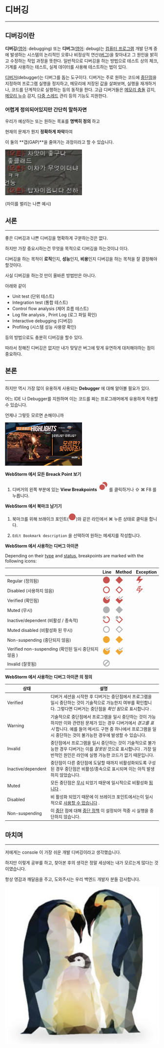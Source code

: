 # 디버깅

---



## 디버깅이란

**디버깅**([영어](https://ko.wikipedia.org/wiki/영어): debugging) 또는 **디버그**([영어](https://ko.wikipedia.org/wiki/영어): debug)는 [컴퓨터 프로그램](https://ko.wikipedia.org/wiki/컴퓨터_프로그램) 개발 단계 중에 발생하는 시스템의 논리적인 오류나 비정상적 연산([버그](https://ko.wikipedia.org/wiki/소프트웨어_버그))을 찾아내고 그 원인을 밝히고 수정하는 작업 과정을 뜻한다. 일반적으로 디버깅을 하는 방법으로 테스트 상의 체크, 기계를 사용하는 테스트, 실제 데이터를 사용해 테스트하는 법이 있다.

[디버거](https://ko.wikipedia.org/wiki/디버거)(debugger)는 디버그를 돕는 도구이다. 디버거는 주로 원하는 코드에 [중단점](https://ko.wikipedia.org/wiki/중단점)을 지정하여 프로그램 실행을 정지하고, 메모리에 저장된 값을 살펴보며, 실행을 재개하거나, 코드를 단계적으로 실행하는 등의 동작을 한다. 고급 디버거들은 [메모리 충돌](https://ko.wikipedia.org/w/index.php?title=메모리_충돌&action=edit&redlink=1) 감지, [메모리 누수](https://ko.wikipedia.org/wiki/메모리_누수) 감지, [다중 스레드](https://ko.wikipedia.org/wiki/다중_스레드) 관리 등의 기능도 지원한다.



### 어렵게 정의되어있지만 간단히 말하자면

우리가 예상하는 또는 원하는 목표를 **명백히 정의** 하고

현재의 문제가 뭔지 **정확하게 파악**하여 

이 둘의 **갭(GAP)**을 줄여가는 과정이라고 할 수 있습니다.

<img src="./Debug.assets/image-20211024115821955.png" style="max-height:50%; max-width:50%;"> 

(차이를 벌리는 나쁜 예시)





## 서론

---

좋은 디버깅과 나쁜 디버깅을 명확하게 구분하는것은 없다.

하지만 가장 중요시하는건 무엇을 목적으로 디버깅을 하는것이냐 이다.

디버깅을 하는 목적이 **로직**인지, **성능**인지, **비용**인지 디버깅을 하는 목적을 잘 결정해야 할것이다.



사실 디버깅을 하는것 만이 올바른 방법만은 아니다.

아래와 같이 

- Unit test (단위 테스트)
- Integration test (통합 테스트)
- Control flow analysis (제어 흐름 테스트)
- Log file analysis , Print Log (로그 파일 확인)
- Interactive debugging (디버깅)
- Profiling (시스템 성능 사용량 확인)

등의 방법으로도 충분히 디버깅을 할수 있다.



따라서 정해진 디버깅은 없지만 내가 맞닿은 버그에 맞게 유연하게 대처해야하는 점이 중요하다.





## 본론

---

하지만 역시 가장 많이 유용하게 사용되는 **Debugger** 에 대해 알아볼 필요가 있다.

어느 IDE 나 Debugger를 지원하며 이는 코드를 짜는 프로그래머에게 유용하게 작용할 수 있습니다.

언제나 그렇듯 모르면 손해이니까

<img src="./Debug.assets/image-20211024133027102.png" style="max-height:50%; max-width:50%;"> 



**WebStorm 에서 모든 Breack Point 보기**

1. 디버거의 왼쪽 부분에 있는 **View Breakpoints** ![View Breakpoints button](Debug.assets/icons.debugger.viewBreakpoints_dark.svg) 를 클릭하거나 ⇧ ⌘ F8 를 누릅니다.



**WebStorm 에서 북마크 남기기**

1.  북마크를 위해 브래이크 포인트(![line breakpoint](Debug.assets/icons.debugger.db_set_breakpoint_dark.svg))와 같은 라인에서 ⌘ 누른 상태로 클릭을 합니다.

2. `Edit Bookmark description` 을 선택하여 원하는 메세지를 작성합니다.

   

**WebStorm 에서 사용하는 디버그 아이콘**

Depending on their [type](https://www.jetbrains.com/help/pycharm/using-breakpoints.html#breakpoint-types) and [status](https://www.jetbrains.com/help/pycharm/using-breakpoints.html#breakpoint-statuses), breakpoints are marked with the following icons:

|                                                      | Line                                                         | Method                                                       | Exception                                                    |
| ---------------------------------------------------- | ------------------------------------------------------------ | ------------------------------------------------------------ | ------------------------------------------------------------ |
| Regular (정의됨)                                     | ![line breakpoint](Debug.assets/icons.debugger.db_set_breakpoint_dark-20211024141020077.svg) | ![method breakpoint](Debug.assets/icons.debugger.db_method_breakpoint_dark.svg) | ![exception breakpoint](Debug.assets/icons.debugger.db_exception_breakpoint_dark.svg) |
| Disabled (사용하지 않음)                             | ![disabled line breakpoint](Debug.assets/icons.debugger.db_disabled_breakpoint_dark.svg) | ![disabled method breakpoint](Debug.assets/icons.debugger.db_disabled_method_breakpoint_dark.svg) | ![disabled exception breakpoint](Debug.assets/icons.debugger.db_disabled_exception_breakpoint_dark.svg) |
| Verified (확인됨)                                    | ![verified line breakpoint](Debug.assets/icons.debugger.db_verified_breakpoint_dark.svg) | ![verified method breakpoint](Debug.assets/icons.debugger.db_verified_method_breakpoint_dark.svg) |                                                              |
| Muted (무시)                                         | ![muted line breakpoint](Debug.assets/icons.debugger.db_muted_breakpoint_dark.svg) | ![muted method breakpoint](Debug.assets/icons.debugger.db_muted_method_breakpoint_dark.svg) |                                                              |
| Inactive/dependent (비활성 / 종속적)                 | ![inactive/dependent line breakpoint](Debug.assets/icons.debugger.db_dep_line_breakpoint_dark.svg) | ![inactive/dependent method breakpoint](Debug.assets/icons.debugger.db_dep_method_breakpoint_dark.svg) |                                                              |
| Muted disabled (비활성화 된 무시)                    | ![muted disabled line breakpoint](Debug.assets/icons.debugger.db_muted_disabled_breakpoint_dark.svg) | ![muted disabled method breakpoint](Debug.assets/icons.debugger.db_muted_disabled_method_breakpoint_dark.svg) |                                                              |
| Non-suspending (중단되지 않음)                       | ![non-suspending line breakpoint](Debug.assets/icons.debugger.db_no_suspend_breakpoint_dark.svg) | ![non-suspending method breakpoint](Debug.assets/icons.debugger.db_no_suspend_method_breakpoint_dark.svg) |                                                              |
| Verified non-suspending (확인된 일시 중단되지 않음 ) | ![verified non-suspending line breakpoint](Debug.assets/icons.debugger.db_verified_no_suspend_breakpoint_dark.svg) | ![verified non-suspending method breakpoint](Debug.assets/icons.debugger.db_verified_no_suspend_method_breakpoint_dark.svg) |                                                              |
| Invalid (잘못됨)                                     | ![invalid breakpoint](Debug.assets/icons.debugger.db_invalid_breakpoint_dark.svg) |                                                              |                                                              |



**WebStorm 에서 사용하는 디버그 아이콘 의 정의**

| 상태               | 설명                                                         |
| ------------------ | ------------------------------------------------------------ |
| Verified           | 디버거 세션을 시작한 후 디버거는 중단점에서 프로그램을 일시 중단하는 것이 기술적으로 가능한지 여부를 확인합니다. 그렇다면 디버거는 중단점을 *확인 됨*으로 표시합니다 . |
| Warning            | 기술적으로 중단점에서 프로그램을 일시 중단하는 것이 가능하지만 이와 관련된 문제가 있는 경우 디버거에서 *경고를 표시* 합니다. 예를 들어 메서드 구현 중 하나에서 프로그램을 일시 중단하는 것이 불가능한 경우에 발생할 수 있습니다. |
| Invalid            | 중단점에서 프로그램을 일시 중단하는 것이 기술적으로 불가능한 경우 디버거는 이를 *잘못된* 것으로 표시합니다 . 가장 일반적인 원인은 라인에 실행 가능한 코드가 없기 때문입니다. |
| Inactive/dependent | 중단점이 다른 중단점에 도달할 때까지 비활성화되도록 구성된 경우 중단점은 비활성/종속으로 표시되며 이는 아직 발생하지 않았습니다. |
| Muted              | 모든 중단점은 [무시](https://www.jetbrains.com/help/pycharm/using-breakpoints.html#mute) 되었기 때문에 일시적으로 비활성화 [됩니다](https://www.jetbrains.com/help/pycharm/using-breakpoints.html#mute) . |
| Disabled           | 비 활성화 되었기 때문에 이 브레이크 포인트에서는이 일시적으로 [사용할 수 없습니다](https://www.jetbrains.com/help/pycharm/using-breakpoints.html#disable) . |
| Non-suspending     | 이 [중단](https://www.jetbrains.com/help/pycharm/using-breakpoints.html#suspend_policy) 점에 대해 [중단 정책](https://www.jetbrains.com/help/pycharm/using-breakpoints.html#suspend_policy) 이 설정되어 적중 시 실행을 중단하지 않습니다. |





## 마치며

---

저에게는 console 이 가장 쉬운 개발 디버깅이라고 생각했습니다.

하지만 이렇게 공부를 하고, 찾아본 후의 생각은 정말 세상에는 내가 모르는게 많다는 것 이였습니다.

항상 영감과 깨달음을 주고, 도와주시는 우리 백엔드 개발자 분들 감사합니다.

![image-20211024143411418](Debug.assets/image-20211024143411418.png) 

